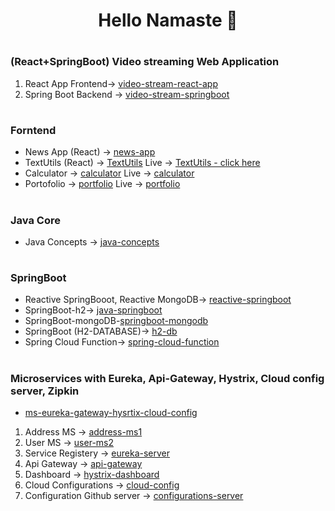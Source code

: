 # <p align="center"> Hello Namaste :pray: </p>
#
### (React+SpringBoot) Video streaming Web Application
1. React App Frontend-> [video-stream-react-app](https://github.com/tsmahur/video-stream-react-app)
2. Spring Boot Backend -> [video-stream-springboot](https://github.com/tsmahur/video-stream-springboot)
#
### Forntend
 - News App (React) -> [news-app](https://github.com/tsmahur/news-app)  
 - TextUtils (React) -> [TextUtils](https://github.com/tsmahur/TextUtils)  Live ->  [TextUtils - click here](https://tsmahur.github.io/TextUtils)
 - Calculator -> [calculator](https://github.com/tsmahur/calculator) Live -> [calculator](https://tsmahur.github.io/calculator/)
 - Portofolio -> [portfolio](https://github.com/tsmahur/portfolio)   Live -> [portfolio](https://tsmahur.github.io/portfolio/)
#
### Java Core
- Java Concepts -> [java-concepts](https://github.com/tsmahur/java-concepts)
#
### SpringBoot
 - Reactive SpringBooot, Reactive MongoDB-> [reactive-springboot](https://github.com/tsmahur/reactive-springboot)
 - SpringBoot-h2-> [java-springboot](https://github.com/tsmahur/java-springboot)
 - SpringBoot-mongoDB-[springboot-mongodb](https://github.com/tsmahur/springboot-mongodb)
 - SpringBoot (H2-DATABASE)-> [h2-db](https://github.com/tsmahur/h2-db)
 - Spring Cloud Function-> [spring-cloud-function](https://github.com/tsmahur/spring-cloud-function)
#
### Microservices with Eureka, Api-Gateway, Hystrix, Cloud config server, Zipkin
   - [ms-eureka-gateway-hysrtix-cloud-config](https://github.com/tsmahur/ms-eureka-gateway-hysrtix-cloud-config)
1. Address MS -> [address-ms1](https://github.com/tsmahur/address-ms1)
2. User MS -> [user-ms2](https://github.com/tsmahur/user-ms2)
3. Service Registery -> [eureka-server](https://github.com/tsmahur/eureka-server)
4. Api Gateway -> [api-gateway](https://github.com/tsmahur/api-gateway)
5. Dashboard -> [hystrix-dashboard](https://github.com/tsmahur/hystrix-dashboard/)
6. Cloud Configurations -> [cloud-config](https://github.com/tsmahur/cloud-config)
7. Configuration Github server -> [configurations-server](https://github.com/tsmahur/configurations-server)
#
